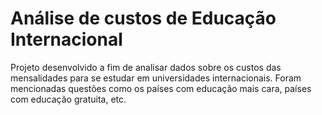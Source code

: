 # Análise de custos de Educação Internacional
Projeto desenvolvido a fim de analisar dados sobre os custos das mensalidades para se estudar em universidades internacionais. Foram mencionadas questões como os países com educação mais cara, países com educação gratuita, etc.
